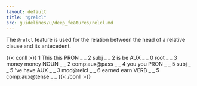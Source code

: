 ```yaml
---
layout: default
title: "@relcl"
src: guidelines/u/deep_features/relcl.md
---
```


The `@relcl` feature is used for the relation between the head of a relative clause and its antecedent.

{{< conll >}}
1	This	this	PRON	_	_	2	subj	_	_
2	is	be	AUX	_	_	0	root	_	_
3	money	money	NOUN	_	_	2	comp:aux@pass	_	_
4	you	you	PRON	_	_	5	subj	_	_
5	've	have	AUX	_	_	3	mod@relcl	_	_
6	earned	earn	VERB	_	_	5	comp:aux@tense	_	_
{{< /conll >}}



